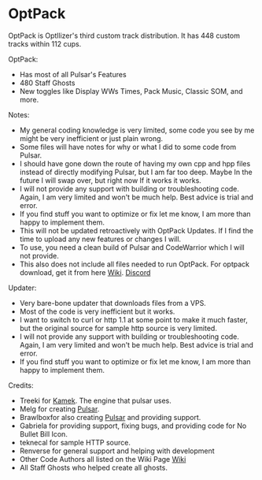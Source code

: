 # OptPack
OptPack is Optllizer's third custom track distribution. It has 448 custom tracks within 112 cups.

OptPack:
- Has most of all Pulsar's Features
- 480 Staff Ghosts
- New toggles like Display WWs Times, Pack Music, Classic SOM, and more.

Notes:
- My general coding knowledge is very limited, some code you see by me might be very inefficient or just plain wrong. 
- Some files will have notes for why or what I did to some code from Pulsar. 
- I should have gone down the route of having my own cpp and hpp files instead of directly modifying Pulsar, but I am far too deep. Maybe In the future I will swap over, but right now If it works it works.
- I will not provide any support with building or troubleshooting code. Again, I am very limited and won't be much help. Best advice is trial and error.
- If you find stuff you want to optimize or fix let me know, I am more than happy to implement them.
- This will not be updated retroactively with OptPack Updates. If I find the time to upload any new features or changes I will.
- To use, you need a clean build of Pulsar and CodeWarrior which I will not provide.
- This also does not include all files needed to run OptPack. For optpack download, get it from here [Wiki](https://wiki.tockdom.com/wiki/OptPack). [Discord](https://discord.gg/xgfscpmX2T)


Updater:
- Very bare-bone updater that downloads files from a VPS.
- Most of the code is very inefficient but it works.
- I want to switch to curl or http 1.1 at some point to make it much faster, but the original source for sample http source is very limited.
- I will not provide any support with building or troubleshooting code. Again, I am very limited and won't be much help. Best advice is trial and error.
- If you find stuff you want to optimize or fix let me know, I am more than happy to implement them.

Credits:
- Treeki for [Kamek](https://github.com/Treeki/Kamek/tree/master). The engine that pulsar uses.
- Melg for creating [Pulsar](https://github.com/MelgMKW/Pulsar). 
- Brawlboxfor also creating [Pulsar](https://github.com/MelgMKW/Pulsar) and providing support.
- Gabriela for providing support, fixing bugs, and providing code for No Bullet Bill Icon.
- teknecal for sample HTTP source.
- Renverse for general support and helping with development
- Other Code Authors all listed on the Wiki Page [Wiki](https://wiki.tockdom.com/wiki/OptPack)
- All Staff Ghosts who helped create all ghosts.
